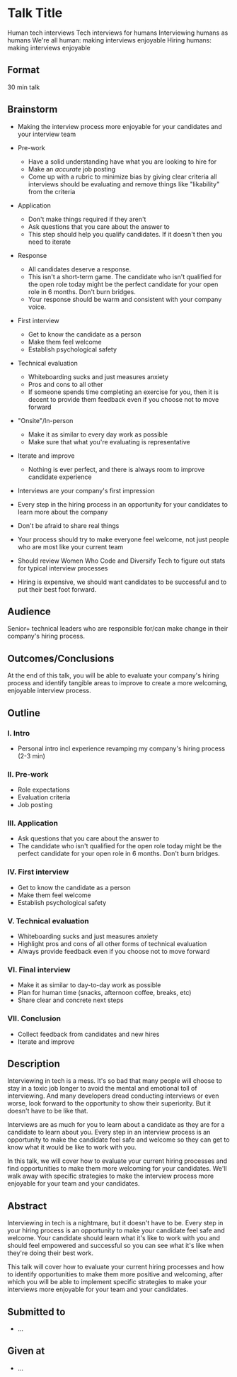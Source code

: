 # Talk Title

Human tech interviews
Tech interviews for humans
Interviewing humans as humans
We're all human: making interviews enjoyable
Hiring humans: making interviews enjoyable

## Format

30 min talk

## Brainstorm

- Making the interview process more enjoyable for your candidates and your interview team
- Pre-work
  - Have a solid understanding have what you are looking to hire for
  - Make an _accurate_ job posting
  - Come up with a rubric to minimize bias by giving clear criteria all interviews should be evaluating and remove things like "likability" from the criteria
- Application
  - Don't make things required if they aren't
  - Ask questions that you care about the answer to
  - This step should help you qualify candidates. If it doesn't then you need to iterate
- Response
  - All candidates deserve a response.
  - This isn't a short-term game. The candidate who isn't qualified for the open role today might be the perfect candidate for your open role in 6 months. Don't burn bridges.
  - Your response should be warm and consistent with your company voice.
- First interview
  - Get to know the candidate as a person
  - Make them feel welcome
  - Establish psychological safety
- Technical evaluation
  - Whiteboarding sucks and just measures anxiety
  - Pros and cons to all other
  - If someone spends time completing an exercise for you, then it is decent to provide them feedback even if you choose not to move forward
- "Onsite"/In-person
  - Make it as similar to every day work as possible
  - Make sure that what you're evaluating is representative
- Iterate and improve

  - Nothing is ever perfect, and there is always room to improve candidate experience

- Interviews are your company's first impression
- Every step in the hiring process in an opportunity for your candidates to learn more about the company
- Don't be afraid to share real things
- Your process should try to make everyone feel welcome, not just people who are most like your current team
- Should review Women Who Code and Diversify Tech to figure out stats for typical interview processes
- Hiring is expensive, we should want candidates to be successful and to put their best foot forward.

## Audience

Senior+ technical leaders who are responsible for/can make change in their company's hiring process.

## Outcomes/Conclusions

At the end of this talk, you will be able to evaluate your company's hiring process and identify tangible areas to improve to create a more welcoming, enjoyable interview process.

## Outline

### I. Intro

- Personal intro incl experience revamping my company's hiring process (2-3 min)

### II. Pre-work

- Role expectations
- Evaluation criteria
- Job posting

### III. Application

- Ask questions that you care about the answer to
- The candidate who isn't qualified for the open role today might be the perfect candidate for your open role in 6 months. Don't burn bridges.

### IV. First interview

- Get to know the candidate as a person
- Make them feel welcome
- Establish psychological safety

### V. Technical evaluation

- Whiteboarding sucks and just measures anxiety
- Highlight pros and cons of all other forms of technical evaluation
- Always provide feedback even if you choose not to move forward

### VI. Final interview

- Make it as similar to day-to-day work as possible
- Plan for human time (snacks, afternoon coffee, breaks, etc)
- Share clear and concrete next steps

### VII. Conclusion

- Collect feedback from candidates and new hires
- Iterate and improve

## Description

Interviewing in tech is a mess. It's so bad that many people will choose to stay in a toxic job longer to avoid the mental and emotional toll of interviewing. And many developers dread conducting interviews or even worse, look forward to the opportunity to show their superiority. But it doesn't have to be like that.

Interviews are as much for you to learn about a candidate as they are for a candidate to learn about you. Every step in an interview process is an opportunity to make the candidate feel safe and welcome so they can get to know what it would be like to work with you.

In this talk, we will cover how to evaluate your current hiring processes and find opportunities to make them more welcoming for your candidates. We'll walk away with specific strategies to make the interview process more enjoyable for your team and your candidates.

## Abstract

Interviewing in tech is a nightmare, but it doesn't have to be. Every step in your hiring process is an opportunity to make your candidate feel safe and welcome. Your candidate should learn what it's like to work with you and should feel empowered and successful so you can see what it's like when they're doing their best work.

This talk will cover how to evaluate your current hiring processes and how to identify opportunities to make them more positive and welcoming, after which you will be able to implement specific strategies to make your interviews more enjoyable for your team and your candidates.

## Submitted to

- ...

## Given at

- ...
